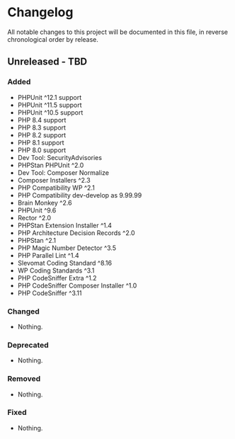 # Changelog

All notable changes to this project will be documented in this file,
in reverse chronological order by release.

## Unreleased - TBD

### Added

- PHPUnit ^12.1 support
- PHPUnit ^11.5 support
- PHPUnit ^10.5 support
- PHP 8.4 support
- PHP 8.3 support
- PHP 8.2 support
- PHP 8.1 support
- PHP 8.0 support
- Dev Tool: SecurityAdvisories
- PHPStan PHPUnit ^2.0
- Dev Tool: Composer Normalize
- Composer Installers ^2.3
- PHP Compatibility WP ^2.1
- PHP Compatibility dev-develop as 9.99.99
- Brain Monkey ^2.6
- PHPUnit ^9.6
- Rector ^2.0
- PHPStan Extension Installer ^1.4
- PHP Architecture Decision Records ^2.0
- PHPStan ^2.1
- PHP Magic Number Detector ^3.5
- PHP Parallel Lint ^1.4
- Slevomat Coding Standard ^8.16
- WP Coding Standards ^3.1
- PHP CodeSniffer Extra ^1.2
- PHP CodeSniffer Composer Installer ^1.0
- PHP CodeSniffer ^3.11

### Changed

- Nothing.

### Deprecated

- Nothing.

### Removed

- Nothing.

### Fixed

- Nothing.

